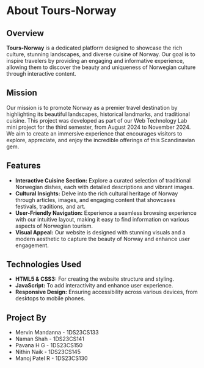 # About Tours-Norway

## Overview
**Tours-Norway** is a dedicated platform designed to showcase the rich culture, stunning landscapes, and diverse cuisine of Norway. Our goal is to inspire travelers by providing an engaging and informative experience, allowing them to discover the beauty and uniqueness of Norwegian culture through interactive content.

## Mission
Our mission is to promote Norway as a premier travel destination by highlighting its beautiful landscapes, historical landmarks, and traditional cuisine. This project was developed as part of our Web Technology Lab mini project for the third semester, from August 2024 to November 2024. We aim to create an immersive experience that encourages visitors to explore, appreciate, and enjoy the incredible offerings of this Scandinavian gem.

## Features
- **Interactive Cuisine Section:** Explore a curated selection of traditional Norwegian dishes, each with detailed descriptions and vibrant images.
- **Cultural Insights:** Delve into the rich cultural heritage of Norway through articles, images, and engaging content that showcases festivals, traditions, and art.
- **User-Friendly Navigation:** Experience a seamless browsing experience with our intuitive layout, making it easy to find information on various aspects of Norwegian tourism.
- **Visual Appeal:** Our website is designed with stunning visuals and a modern aesthetic to capture the beauty of Norway and enhance user engagement.

## Technologies Used
- **HTML5 & CSS3:** For creating the website structure and styling.
- **JavaScript:** To add interactivity and enhance user experience.
- **Responsive Design:** Ensuring accessibility across various devices, from desktops to mobile phones.

## Project By
- Mervin Mandanna - 1DS23CS133
- Naman Shah - 1DS23CS141
- Pavana H G - 1DS23CS150
- Nithin Naik - 1DS23CS145
- Manoj Patel R - 1DS23CS130
